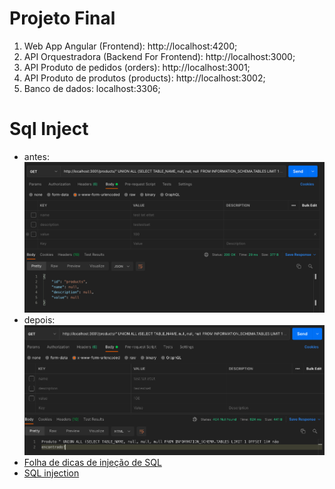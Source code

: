 # Projeto Final

1. Web App Angular (Frontend): http://localhost:4200;
2. API Orquestradora (Backend For Frontend): http://localhost:3000;
3. API Produto de pedidos (orders): http://localhost:3001;
4. API Produto de produtos (products): http://localhost:3002;
5. Banco de dados: localhost:3306;

# Sql Inject 
- antes:
![](img/antes.png)
- depois:
![](img/depois.png)
- [Folha de dicas de injeção de SQL](https://www.netsparker.com/blog/web-security/sql-injection-cheat-sheet/)
- [SQL injection](https://portswigger.net/web-security/sql-injection)
